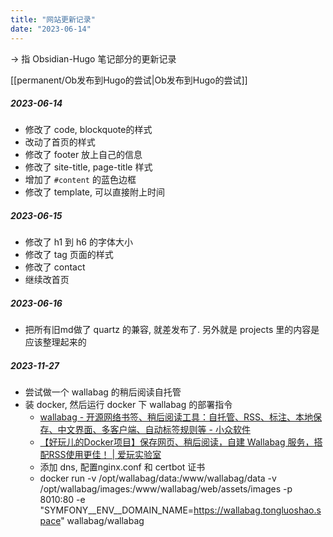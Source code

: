 ```yaml
---
title: "网站更新记录"
date: "2023-06-14"
---
```


-> 指 Obsidian-Hugo 笔记部分的更新记录

[[permanent/Ob发布到Hugo的尝试|Ob发布到Hugo的尝试]]

##### 2023-06-14
- 修改了 code, blockquote的样式
- 改动了首页的样式
- 修改了 footer 放上自己的信息
- 修改了 site-title, page-title 样式
- 增加了 `#content` 的蓝色边框
- 修改了 template, 可以直接附上时间

##### 2023-06-15
- 修改了 h1 到 h6 的字体大小
- 修改了 tag 页面的样式
- 修改了 contact
- 继续改首页

##### 2023-06-16
- 把所有旧md做了 quartz 的兼容, 就差发布了. 另外就是 projects 里的内容是应该整理起来的

##### 2023-11-27
- 尝试做一个 wallabag 的稍后阅读自托管
- 装 docker, 然后运行 docker 下 wallabag 的部署指令
    - [wallabag - 开源网络书签、稍后阅读工具：自托管、RSS、标注、本地保存、中文界面、多客户端、自动标签规则等 - 小众软件](https://www.appinn.com/wallabag/)
    - [【好玩儿的Docker项目】保存网页、稍后阅读，自建 Wallabag 服务，搭配RSS使用更佳！ | 爱玩实验室](https://iwanlab.com/docker-compose-install-wallabag/)
    - 添加 dns, 配置nginx.conf 和 certbot 证书
    - docker run -v /opt/wallabag/data:/www/wallabag/data -v /opt/wallabag/images:/www/wallabag/web/assets/images -p 8010:80 -e "SYMFONY__ENV__DOMAIN_NAME=https://wallabag.tongluoshao.space" wallabag/wallabag

